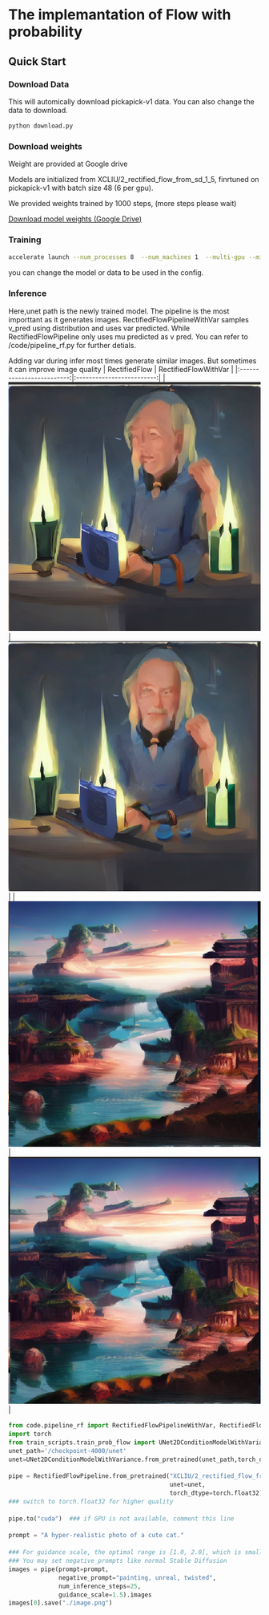 # The implemantation of Flow with probability

## Quick Start
### Download Data
This will automically download pickapick-v1 data. You can also change the data to download.
```bash
python download.py 
```
### Download weights
Weight are provided at Google drive

Models are initialized from XCLIU/2_rectified_flow_from_sd_1_5, finrtuned on pickapick-v1 with batch size 48 (6 per gpu).

We provided weights trained by 1000 steps, (more steps please wait)

[Download model weights (Google Drive)](https://drive.google.com/file/d/abcdefghijklmn/view?usp=sharing)


### Training
```bash
accelerate launch --num_processes 8  --num_machines 1  --multi-gpu --mixed_precision="fp16"  train_prob_flow_pick.py --config config/pickapick-base.yaml 
```
you can change the model or data to be used in the config.

### Inference
Here,unet path is the newly trained model. The pipeline is the most importtant as it generates images. RectifiedFlowPipelineWithVar samples v_pred using distribution and uses var predicted. While RectifiedFlowPipeline only uses mu predicted as v pred.
You can refer to /code/pipeline_rf.py for further detials.

Adding var during infer most times generate similar images. But sometimes it can improve image quality
| RectifiedFlow                    | RectifiedFlowWithVar                 |
|:-------------------------:|:-------------------------:|
| ![RectifiedFlow ](./image-demo/rfpipe.png) | ![RectifiedFlowWithVar](./image-demo/rfvpipe.png) |
| ![RectifiedFlow ](./image-demo/rfpipe2.png) | ![RectifiedFlowWithVar](./image-demo/rfvpipe2.png) |

```python
from code.pipeline_rf import RectifiedFlowPipelineWithVar, RectifiedFlowPipeline
import torch
from train_scripts.train_prob_flow import UNet2DConditionModelWithVariance
unet_path='/checkpoint-4000/unet'
unet=UNet2DConditionModelWithVariance.from_pretrained(unet_path,torch_dtype=torch.float32)

pipe = RectifiedFlowPipeline.from_pretrained("XCLIU/2_rectified_flow_from_sd_1_5", 
                                             unet=unet,
                                             torch_dtype=torch.float32) 
### switch to torch.float32 for higher quality

pipe.to("cuda")  ### if GPU is not available, comment this line

prompt = "A hyper-realistic photo of a cute cat."

### For guidance scale, the optimal range is [1.0, 2.0], which is smaller than normal Stable Diffusion.
### You may set negative_prompts like normal Stable Diffusion
images = pipe(prompt=prompt, 
              negative_prompt="painting, unreal, twisted", 
              num_inference_steps=25, 
              guidance_scale=1.5).images 
images[0].save("./image.png")
```